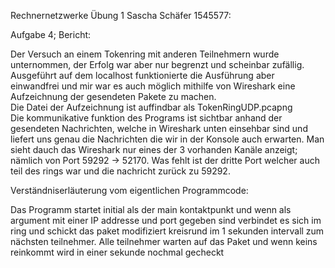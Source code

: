 Rechnernetzwerke Übung 1 Sascha Schäfer 1545577:

Aufgabe 4; Bericht:

 Der Versuch an einem Tokenring mit anderen Teilnehmern wurde unternommen, der Erfolg war aber nur begrenzt und scheinbar zufällig.
 Ausgeführt auf dem localhost funktionierte die Ausführung aber einwandfrei und mir war es auch möglich mithilfe von Wireshark
 eine Aufzeichnung der gesendeten Pakete zu machen.   
 Die Datei der Aufzeichnung ist auffindbar als TokenRingUDP.pcapng     
 Die kommunikative funktion des Programs ist sichtbar anhand der gesendeten Nachrichten, welche in Wireshark unten einsehbar sind und
 liefert uns genau die Nachrichten die wir in der Konsole auch erwarten. 
 Man sieht dauch das Wireshark nur eines der 3 vorhanden Kanäle anzeigt; nämlich von Port 59292 -> 52170.
 Was fehlt ist der dritte Port welcher auch teil des rings war und die nachricht zurück zu 59292.

Verständniserläuterung vom eigentlichen Programmcode:

 Das Programm startet initial als der main kontaktpunkt und wenn als argument mit einer IP addresse und port gegeben sind
 verbindet es sich im ring und schickt das paket modifiziert kreisrund im 1 sekunden intervall zum nächsten teilnehmer.
 Alle teilnehmer warten auf das Paket und wenn keins reinkommt wird in einer sekunde nochmal gecheckt

